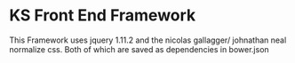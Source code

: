 KS Front End Framework
======================

This Framework uses jquery 1.11.2 and the nicolas gallagger/ johnathan neal normalize css. Both of which are saved as dependencies in bower.json 